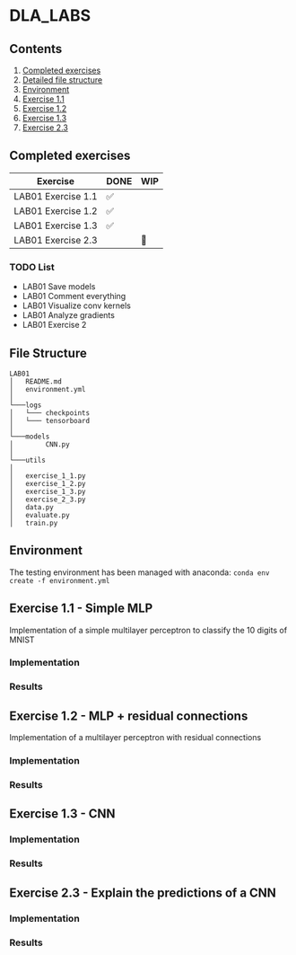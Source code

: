 # DLA_LABS

## Contents

1. [Completed exercises](#completed-exercises)
2. [Detailed file structure](#file-structure)
3. [Environment](#environment)
4. [Exercise 1.1](#exercise-11---simple-mlp)
5. [Exercise 1.2](#exercise-12---mlp--residual-connections)
6. [Exercise 1.3](#exercise-13---cnn)
7. [Exercise 2.3](#exercise-23---explain-the-predictions-of-a-cnn)

## Completed exercises

|  Exercise   | DONE  | WIP |
|-----|---|---|
| LAB01 Exercise 1.1 | ✅ | |
| LAB01 Exercise 1.2 | ✅ | |
| LAB01 Exercise 1.3 | ✅ | |
| LAB01 Exercise 2.3 |  | 🔁 |

### TODO List

- LAB01 Save models
- LAB01 Comment everything
- LAB01 Visualize conv kernels
- LAB01 Analyze gradients
- LAB01 Exercise 2

## File Structure

```
LAB01
│   README.md
│   environment.yml
│   
└───logs
│   └─── checkpoints
│   └─── tensorboard
│
└───models
│        CNN.py
│   
└───utils   
│
│   exercise_1_1.py
│   exercise_1_2.py
│   exercise_1_3.py
│   exercise_2_3.py
│   data.py
│   evaluate.py
│   train.py

 ```

## Environment

The testing environment has been managed with anaconda:
`conda env create -f environment.yml`

## Exercise 1.1 - Simple MLP

Implementation of a simple multilayer perceptron to classify the 10 digits of MNIST

### Implementation

### Results

## Exercise 1.2 - MLP + residual connections

Implementation of a multilayer perceptron with residual connections

### Implementation

### Results

## Exercise 1.3 - CNN

### Implementation

### Results

## Exercise 2.3 - Explain the predictions of a CNN

### Implementation

### Results
